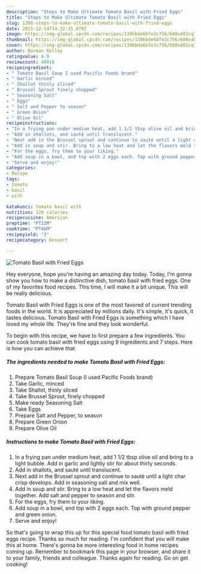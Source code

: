 ```yaml
---
description: "Steps to Make Ultimate Tomato Basil with Fried Eggs"
title: "Steps to Make Ultimate Tomato Basil with Fried Eggs"
slug: 1208-steps-to-make-ultimate-tomato-basil-with-fried-eggs
date: 2021-12-14T14:32:15.878Z
image: https://img-global.cpcdn.com/recipes/1396bde6bfe3c756/680x482cq70/tomato-basil-with-fried-eggs-recipe-main-photo.jpg
thumbnail: https://img-global.cpcdn.com/recipes/1396bde6bfe3c756/680x482cq70/tomato-basil-with-fried-eggs-recipe-main-photo.jpg
cover: https://img-global.cpcdn.com/recipes/1396bde6bfe3c756/680x482cq70/tomato-basil-with-fried-eggs-recipe-main-photo.jpg
author: Norman Kelley
ratingvalue: 4.9
reviewcount: 48018
recipeingredient:
- " Tomato Basil Soup I used Pacific Foods brand"
- " Garlic minced"
- " Shallot thinly sliced"
- " Brussel Sprout finely chopped"
- " Seasoning Salt"
- " Eggs"
- " Salt and Pepper to season"
- " Green Onion"
- " Olive Oil"
recipeinstructions:
- "In a frying pan under medium heat, add 1 1/2 tbsp olive oil and bring to a light bubble. Add in garlic and lightly stir for about thirty seconds."
- "Add in shallots, and sauté until translucent."
- "Next add in the Brussel sprout and continue to sauté until a light char crisp develops. Add in seasoning salt and mix well."
- "Add in soup and stir. Bring to a low heat and let the flavors meld together. Add salt and pepper to season and stir."
- "For the eggs, fry them to your liking."
- "Add soup in a bowl, and top with 2 eggs each. Top with ground pepper and green onion."
- "Serve and enjoy!"
categories:
- Recipe
tags:
- tomato
- basil
- with

katakunci: tomato basil with 
nutrition: 128 calories
recipecuisine: American
preptime: "PT22M"
cooktime: "PT46M"
recipeyield: "3"
recipecategory: Dessert

---
```



![Tomato Basil with Fried Eggs](https://img-global.cpcdn.com/recipes/1396bde6bfe3c756/680x482cq70/tomato-basil-with-fried-eggs-recipe-main-photo.jpg)

Hey everyone, hope you're having an amazing day today. Today, I'm gonna show you how to make a distinctive dish, tomato basil with fried eggs. One of my favorites food recipes. This time, I will make it a bit unique. This will be really delicious.



Tomato Basil with Fried Eggs is one of the most favored of current trending foods in the world. It is appreciated by millions daily. It's simple, it's quick, it tastes delicious. Tomato Basil with Fried Eggs is something which I have loved my whole life. They're fine and they look wonderful.


To begin with this recipe, we have to first prepare a few ingredients. You can cook tomato basil with fried eggs using 9 ingredients and 7 steps. Here is how you can achieve that.

<!--inarticleads1-->

##### The ingredients needed to make Tomato Basil with Fried Eggs:

1. Prepare  Tomato Basil Soup (I used Pacific Foods brand)
1. Take  Garlic, minced
1. Take  Shallot, thinly sliced
1. Take  Brussel Sprout, finely chopped
1. Make ready  Seasoning Salt
1. Take  Eggs
1. Prepare  Salt and Pepper, to season
1. Prepare  Green Onion
1. Prepare  Olive Oil




<!--inarticleads2-->

##### Instructions to make Tomato Basil with Fried Eggs:

1. In a frying pan under medium heat, add 1 1/2 tbsp olive oil and bring to a light bubble. Add in garlic and lightly stir for about thirty seconds.
1. Add in shallots, and sauté until translucent.
1. Next add in the Brussel sprout and continue to sauté until a light char crisp develops. Add in seasoning salt and mix well.
1. Add in soup and stir. Bring to a low heat and let the flavors meld together. Add salt and pepper to season and stir.
1. For the eggs, fry them to your liking.
1. Add soup in a bowl, and top with 2 eggs each. Top with ground pepper and green onion.
1. Serve and enjoy!




So that's going to wrap this up for this special food tomato basil with fried eggs recipe. Thanks so much for reading. I'm confident that you will make this at home. There's gonna be more interesting food in home recipes coming up. Remember to bookmark this page in your browser, and share it to your family, friends and colleague. Thanks again for reading. Go on get cooking!
